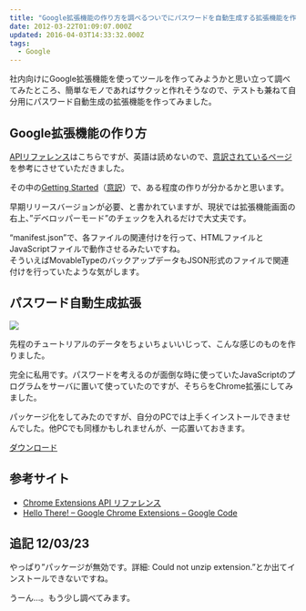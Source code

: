 ```yaml
---
title: "Google拡張機能の作り方を調べるついでにパスワードを自動生成する拡張機能を作ってみた"
date: 2012-03-22T01:09:07.000Z
updated: 2016-04-03T14:33:32.000Z
tags: 
  - Google
---
```


社内向けにGoogle拡張機能を使ってツールを作ってみようかと思い立って調べてみたところ、簡単なモノであればサクッと作れそうなので、テストも兼ねて自分用にパスワード自動生成の拡張機能を作ってみました。


## Google拡張機能の作り方

[APIリファレンス](http://code.google.com/chrome/extensions/docs.html)はこちらですが、英語は読めないので、[意訳されているページ](http://dev.screw-axis.com/doc/chrome_extensions/)を参考にさせていただきました。

その中の[Getting Started](http://code.google.com/chrome/extensions/getstarted.html)（[意訳](http://dev.screw-axis.com/doc/chrome_extensions/tutorials/getting_started/)）で、ある程度の作りが分かるかと思います。

早期リリースバージョンが必要、と書かれていますが、現状では拡張機能画面の右上、”デベロッパーモード”のチェックを入れるだけで大丈夫です。

“manifest.json”で、各ファイルの関連付けを行って、HTMLファイルとJavaScriptファイルで動作させるみたいですね。  
 そういえばMovableTypeのバックアップデータもJSON形式のファイルで関連付けを行っていたような気がします。


## パスワード自動生成拡張

![](/content/images/2016/04/image.jpg)

先程のチュートリアルのデータをちょいちょいいじって、こんな感じのものを作りました。

完全に私用です。パスワードを考えるのが面倒な時に使っていたJavaScriptのプログラムをサーバに置いて使っていたのですが、そちらをChrome拡張にしてみました。

パッケージ化をしてみたのですが、自分のPCでは上手くインストールできませんでした。他PCでも同様かもしれませんが、一応置いておきます。

[ダウンロード](http://demo.sus-happy.net/chrome/makepass.crx)


## 参考サイト

- [Chrome Extensions API リファレンス](http://dev.screw-axis.com/doc/chrome_extensions/)
- [Hello There! – Google Chrome Extensions – Google Code](http://code.google.com/chrome/extensions/docs.html)


## 追記 12/03/23

やっぱり”パッケージが無効です。詳細: Could not unzip extension.”とか出てインストールできないですね。

うーん…。もう少し調べてみます。
